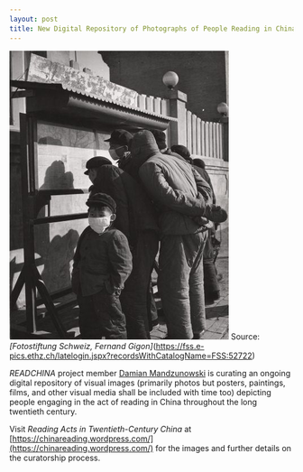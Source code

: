 ```yaml
---
layout: post
title: New Digital Repository of Photographs of People Reading in China, 1900s-2000s
---
```


![](/assets/images/Gigon_FS.jpeg) Source: *[Fotostiftung Schweiz, Fernand Gigon]*(https://fss.e-pics.ethz.ch/latelogin.jspx?recordsWithCatalogName=FSS:52722)

*READCHINA* project member [Damian Mandzunowski](https://readchina.github.io/team/damian.html) is curating an ongoing digital repository of visual images (primarily photos but posters, paintings, films, and other visual media shall be included with time too) depicting people engaging in the act of reading in China throughout the long twentieth century.

Visit *Reading Acts in Twentieth-Century China* at [https://chinareading.wordpress.com/](https://chinareading.wordpress.com/) for the images and further details on the curatorship process.
